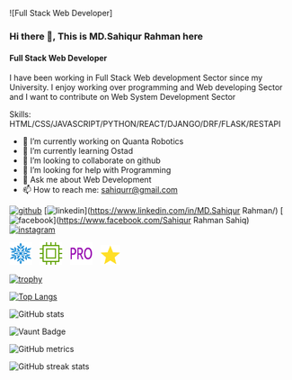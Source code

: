 ![Full Stack Web Developer]
### Hi there 👋, This is MD.Sahiqur Rahman here
#### Full Stack Web Developer

I have been working in Full Stack Web development Sector since my University.
I enjoy working over programming and Web developing Sector and I want to contribute on Web System Development Sector

Skills: HTML/CSS/JAVASCRIPT/PYTHON/REACT/DJANGO/DRF/FLASK/RESTAPI

- 🔭 I’m currently working on Quanta Robotics 
- 🌱 I’m currently learning Ostad 
- 👯 I’m looking to collaborate on github 
- 🤔 I’m looking for help with Programming 
- 💬 Ask me about Web Development 
- 📫 How to reach me: sahiqurr@gmail.com 


[<img src='https://cdn.jsdelivr.net/npm/simple-icons@3.0.1/icons/github.svg' alt='github' height='40'>](https://github.com/Sahiqur)  [<img src='https://cdn.jsdelivr.net/npm/simple-icons@3.0.1/icons/linkedin.svg' alt='linkedin' height='40'>](https://www.linkedin.com/in/MD.Sahiqur Rahman/)  [<img src='https://cdn.jsdelivr.net/npm/simple-icons@3.0.1/icons/facebook.svg' alt='facebook' height='40'>](https://www.facebook.com/Sahiqur Rahman Sahiq)  [<img src='https://cdn.jsdelivr.net/npm/simple-icons@3.0.1/icons/instagram.svg' alt='instagram' height='40'>](https://www.instagram.com/Floating_Fish/)  

<a href='https://archiveprogram.github.com/'><img src='https://raw.githubusercontent.com/acervenky/animated-github-badges/master/assets/acbadge.gif' width='40' height='40'></a> <a href='https://docs.github.com/en/developers'><img src='https://raw.githubusercontent.com/acervenky/animated-github-badges/master/assets/devbadge.gif' width='40' height='40'></a> <a href='https://github.com/pricing'><img src='https://raw.githubusercontent.com/acervenky/animated-github-badges/master/assets/pro.gif' width='40' height='40'></a> <a href='https://stars.github.com/'><img src='https://raw.githubusercontent.com/acervenky/animated-github-badges/master/assets/starbadge.gif' width='35' height='35'></a> 

[![trophy](https://github-profile-trophy.vercel.app/?username=Sahiqur)](https://github.com/ryo-ma/github-profile-trophy)

[![Top Langs](https://github-readme-stats.vercel.app/api/top-langs/?username=Sahiqur)](https://github.com/anuraghazra/github-readme-stats)

![GitHub stats](https://github-readme-stats.vercel.app/api?username=Sahiqur&show_icons=true&count_private=true)  

![Vaunt Badge](https://api.vaunt.dev/v1/github/entities/Sahiqur/contributions?format=svg&private=true)  

![GitHub metrics](https://metrics.lecoq.io/Sahiqur)  

![GitHub streak stats](https://streak-stats.demolab.com/?user=Sahiqur)  

